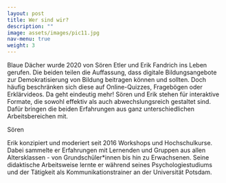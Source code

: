 ```yaml
---
layout: post
title: Wer sind wir?
description: ""
image: assets/images/pic11.jpg
nav-menu: true
weight: 3
---
```


Blaue Dächer wurde 2020 von Sören Etler und Erik Fandrich ins Leben gerufen. Die beiden teilen die Auffassung, dass digitale Bildungsangebote zur Demokratisierung von Bildung beitragen können und sollten. Doch häufig beschränken sich diese auf Online-Quizzes, Fragebögen oder Erklärvideos. Da geht eindeutig mehr! 
Sören und Erik stehen für interaktive Formate, die sowohl effektiv als auch abwechslungsreich gestaltet sind. Dafür bringen die beiden Erfahrungen aus ganz unterschiedlichen Arbeitsbereichen mit.

Sören

Erik konzipiert und moderiert seit 2016 Workshops und Hochschulkurse. Dabei sammelte er Erfahrungen mit Lernenden und Gruppen aus allen Altersklassen - von Grundschüler*innen bis hin zu Erwachsenen. 
Seine didaktische Arbeitsweise lernte er während seines Psychologiestudiums und der Tätigkeit als Kommunikationstrainer an der Universität Potsdam. 
